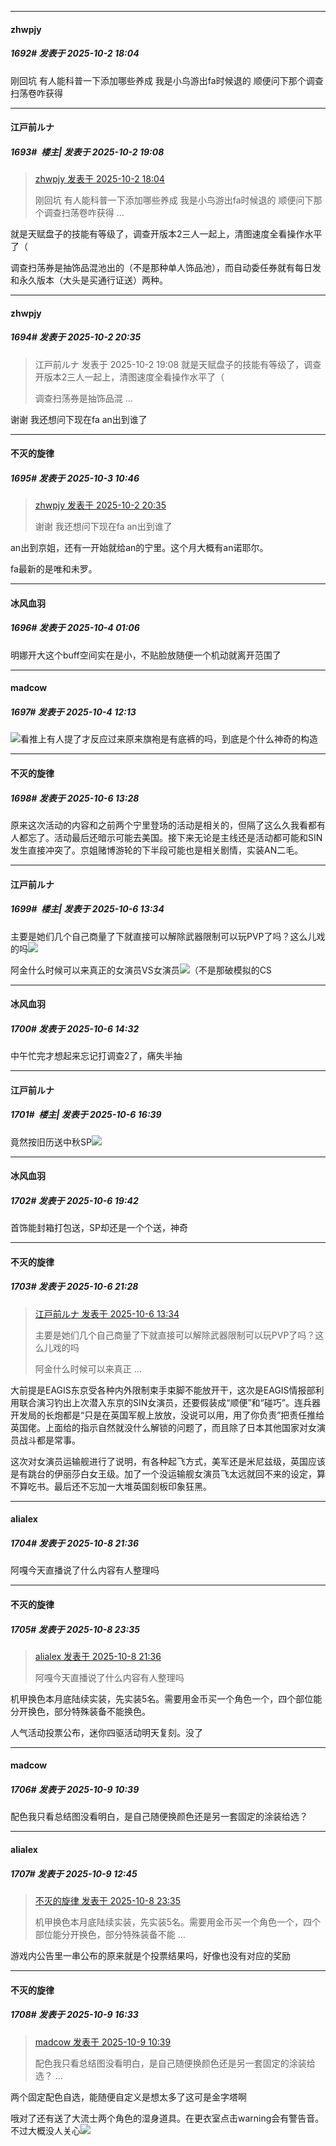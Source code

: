﻿
*****

####  zhwpjy  
##### 1692#       发表于 2025-10-2 18:04

刚回坑 有人能科普一下添加哪些养成 我是小鸟游出fa时候退的 顺便问下那个调查扫荡卷咋获得


*****

####  江戸前ルナ  
##### 1693#         楼主| 发表于 2025-10-2 19:08

<blockquote><a href="httphttps://stage1st.com/2b/forum.php?mod=redirect&amp;goto=findpost&amp;pid=68520393&amp;ptid=2104259" target="_blank">zhwpjy 发表于 2025-10-2 18:04</a>

刚回坑 有人能科普一下添加哪些养成 我是小鸟游出fa时候退的 顺便问下那个调查扫荡卷咋获得 ...</blockquote>
就是天赋盘子的技能有等级了，调查开版本2三人一起上，清图速度全看操作水平了（

调查扫荡券是抽饰品混池出的（不是那种单人饰品池），而自动委任券就有每日发和永久版本（大头是买通行证送）两种。


*****

####  zhwpjy  
##### 1694#       发表于 2025-10-2 20:35

<blockquote>江戸前ルナ 发表于 2025-10-2 19:08
就是天赋盘子的技能有等级了，调查开版本2三人一起上，清图速度全看操作水平了（

调查扫荡券是抽饰品混 ...</blockquote>

谢谢 我还想问下现在fa an出到谁了


*****

####  不灭的旋律  
##### 1695#       发表于 2025-10-3 10:46

<blockquote><a href="httphttps://stage1st.com/2b/forum.php?mod=redirect&amp;goto=findpost&amp;pid=68520859&amp;ptid=2104259" target="_blank">zhwpjy 发表于 2025-10-2 20:35</a>

谢谢 我还想问下现在fa an出到谁了</blockquote>
an出到京姐，还有一开始就给an的宁里。这个月大概有an诺耶尔。

fa最新的是唯和未罗。


*****

####  冰风血羽  
##### 1696#       发表于 2025-10-4 01:06

明娜开大这个buff空间实在是小，不贴脸放随便一个机动就离开范围了


*****

####  madcow  
##### 1697#       发表于 2025-10-4 12:13

<img src="https://static.stage1st.com/image/smiley/face2017/067.png" referrerpolicy="no-referrer">看推上有人提了才反应过来原来旗袍是有底裤的吗，到底是个什么神奇的构造


*****

####  不灭的旋律  
##### 1698#       发表于 2025-10-6 13:28

原来这次活动的内容和之前两个宁里登场的活动是相关的，但隔了这么久我看都有人都忘了。活动最后还暗示可能去美国。接下来无论是主线还是活动都可能和SIN发生直接冲突了。京姐赌博游轮的下半段可能也是相关剧情，实装AN二毛。


*****

####  江戸前ルナ  
##### 1699#         楼主| 发表于 2025-10-6 13:34

主要是她们几个自己商量了下就直接可以解除武器限制可以玩PVP了吗？这么儿戏的吗<img src="https://static.stage1st.com/image/smiley/face2017/053.png" referrerpolicy="no-referrer">

阿金什么时候可以来真正的女演员VS女演员<img src="https://static.stage1st.com/image/smiley/face2017/037.png" referrerpolicy="no-referrer">（不是那破模拟的CS


*****

####  冰风血羽  
##### 1700#       发表于 2025-10-6 14:32

中午忙完才想起来忘记打调查2了，痛失半抽


*****

####  江戸前ルナ  
##### 1701#         楼主| 发表于 2025-10-6 16:39

竟然按旧历送中秋SP<img src="https://static.stage1st.com/image/smiley/face2017/037.png" referrerpolicy="no-referrer">


*****

####  冰风血羽  
##### 1702#       发表于 2025-10-6 19:42

首饰能封箱打包送，SP却还是一个个送，神奇


*****

####  不灭的旋律  
##### 1703#       发表于 2025-10-6 21:28

<blockquote><a href="httphttps://stage1st.com/2b/forum.php?mod=redirect&amp;goto=findpost&amp;pid=68533050&amp;ptid=2104259" target="_blank">江戸前ルナ 发表于 2025-10-6 13:34</a>

主要是她们几个自己商量了下就直接可以解除武器限制可以玩PVP了吗？这么儿戏的吗

阿金什么时候可以来真正 ...</blockquote>
大前提是EAGIS东京受各种内外限制束手束脚不能放开干，这次是EAGIS情报部利用联合演习钓出上次潜入东京的SIN女演员，还要假装成“顺便”和“碰巧”。连兵器开发局的长炮都是“只是在英国军舰上放放，没说可以用，用了你负责”把责任推给英国佬。上面给的指示自然就没什么解锁的问题了，而且除了日本其他国家对女演员战斗都是常事。

这次对女演员运输舰进行了说明，有各种起飞方式，美军还是米尼兹级，英国应该是有跳台的伊丽莎白女王级。加了一个没运输舰女演员飞太远就回不来的设定，算不算吃书。最后还不忘加一大堆英国刻板印象狂黑。


*****

####  alialex  
##### 1704#       发表于 2025-10-8 21:36

阿嘎今天直播说了什么内容有人整理吗


*****

####  不灭的旋律  
##### 1705#       发表于 2025-10-8 23:35

<blockquote><a href="httphttps://stage1st.com/2b/forum.php?mod=redirect&amp;goto=findpost&amp;pid=68541838&amp;ptid=2104259" target="_blank">alialex 发表于 2025-10-8 21:36</a>

阿嘎今天直播说了什么内容有人整理吗</blockquote>
机甲换色本月底陆续实装，先实装5名。需要用金币买一个角色一个，四个部位能分开换色，部分特殊装备不能换色。

人气活动投票公布，迷你四驱活动明天复刻。没了


*****

####  madcow  
##### 1706#       发表于 2025-10-9 10:39

配色我只看总结图没看明白，是自己随便换颜色还是另一套固定的涂装给选？


*****

####  alialex  
##### 1707#       发表于 2025-10-9 12:45

<blockquote><a href="httphttps://stage1st.com/2b/forum.php?mod=redirect&amp;goto=findpost&amp;pid=68542281&amp;ptid=2104259" target="_blank">不灭的旋律 发表于 2025-10-8 23:35</a>

机甲换色本月底陆续实装，先实装5名。需要用金币买一个角色一个，四个部位能分开换色，部分特殊装备不能 ...</blockquote>
游戏内公告里一串公布的原来就是个投票结果吗，好像也没有对应的奖励


*****

####  不灭的旋律  
##### 1708#       发表于 2025-10-9 16:33

<blockquote><a href="httphttps://stage1st.com/2b/forum.php?mod=redirect&amp;goto=findpost&amp;pid=68543426&amp;ptid=2104259" target="_blank">madcow 发表于 2025-10-9 10:39</a>

配色我只看总结图没看明白，是自己随便换颜色还是另一套固定的涂装给选？ ...</blockquote>
两个固定配色自选，能随便自定义是想太多了这可是金字塔啊

哦对了还有送了大流士两个角色的湿身道具。在更衣室点击warning会有警告音。不过大概没人关心<img src="https://static.stage1st.com/image/smiley/face2017/067.png" referrerpolicy="no-referrer">

